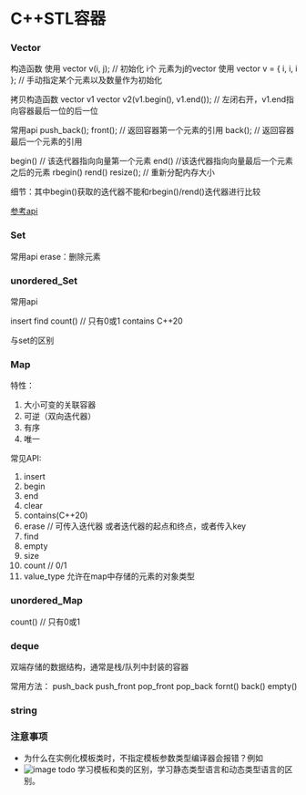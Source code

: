 
# C++STL容器

### Vector

构造函数
使用 vector<int> v(i, j); // 初始化 i个 元素为j的vector
使用 vector<int> v = { i, i, i }; // 手动指定某个元素以及数量作为初始化

拷贝构造函数
vector<int> v1
vector<int> v2(v1.begin(), v1.end()); // 左闭右开，v1.end指向容器最后一位的后一位

常用api
push_back();
front(); // 返回容器第一个元素的引用
back(); // 返回容器最后一个元素的引用

begin() // 该迭代器指向向量第一个元素
end()  //该迭代器指向向量最后一个元素之后的元素
rbegin()
rend()
resize(); // 重新分配内存大小

细节：其中begin()获取的迭代器不能和rbegin()/rend()迭代器进行比较

[参考api](https://learn.microsoft.com/zh-cn/cpp/standard-library/vector-class?view=msvc-170)

### Set

常用api
erase：删除元素

### unordered_Set

常用api

insert
find
count() // 只有0或1
contains C++20

与set的区别

### Map

特性：
1. 大小可变的关联容器
2. 可逆（双向迭代器）
3. 有序
4. 唯一

常见API:

1. insert
2. begin
3. end
4. clear
5. contains(C++20)
6. erase // 可传入迭代器 或者迭代器的起点和终点，或者传入key
7. find
8. empty
9. size
10. count // 0/1
11. value_type 允许在map中存储的元素的对象类型


### unordered_Map

count() // 只有0或1

### deque
双端存储的数据结构，通常是栈/队列中封装的容器

常用方法：
push_back
push_front
pop_front
pop_back
fornt()
back()
empty()

### string

### 注意事项

- 为什么在实例化模板类时，不指定模板参数类型编译器会报错？例如
- ![image](https://github.com/user-attachments/assets/e57c4384-6b97-4a7b-952b-03e501cdad70)
todo 学习模板和类的区别，学习静态类型语言和动态类型语言的区别。


